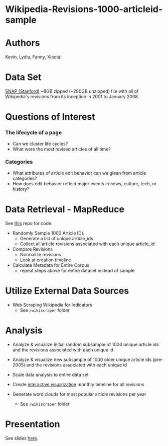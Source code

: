 # Wikipedia-Revisions-1000-articleid-sample  

# Authors  
Kevin, Lydia, Fanny, Xiaotai
 
# Data Set
[SNAP (Stanford)](https://snap.stanford.edu/data/wiki-meta.html) ~8GB zipped (~290GB unzipped) file with all of Wikipedia's revisions from its inception in 2001 to January 2008.  

# Questions of Interest
### The lifecycle of a page
* Can we cluster life cycles?
* What were the most revised articles of all time?

### Categories
* What attributes of article edit behavior can we glean from article categories? 
* How does edit behavior reflect major events in news, culture, tech, or history? 
  
# Data Retrieval - MapReduce  
See [this](https://github.com/xiaotaichai/Wikipedia-Edits-Distributed-Computing) repo for code.  
* Randomly Sample 1000 Article IDs 
  * Generate a list of unique article_ids    
  * Collect all article revisions associated with each unique article_id    
* Compare Revisions  
  * Normalize revisions  
  * Look at creation timeline    
* Calculate Metadata for Entire Corpus  
  * repeat steps above for entire dataset instead of sample  
   
# Utilize External Data Sources   
* Web Scraping Wikipedia for Indicators  
  * See `/wikiscraper` folder  

# Analysis   
* Analyze & visualize initial random subsample of 1000 unique article ids and the revisions associated with each unique id  

* Analyze & visualize new subsample of 1000 older unique article ids (pre-2005) and the revisions associated with each unique id  

* Scale data analysis to entire data set  
 * Create [interactive visualization](https://rawgit.com/Kevinisagirl/Wikipedia-Revisions-1000-articleid-sample/master/MonthlyTimeline/monthly_timeline.html) monthly timeline for all revisions  
 * Generate word clouds for most popular article revisions per year  
   * See `/wikiscraper` folder   
 

# Presentation  
See slides [here](https://github.com/Kevinisagirl/Wikipedia-Revisions-1000-articleid-sample/blob/master/Wikipedia%20Edits%20Analysis.pdf).  

